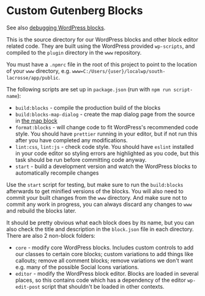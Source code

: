 # Custom Gutenberg Blocks

See also [debugging WordPress blocks](../../docs/development-help.md#debugging-wordpress-blocks).

This is the source directory for our WordPress blocks and other block editor related code. They are built using the WordPress provided `wp-scripts`, and compiled to the `plugin` directory in the `www` repository.

You must have a `.npmrc` file in the root of this project to point to the location of your `www` directory, e.g. `www=C:/Users/{user}/localwp/south-lacrosse/app/public`.

The following scripts are set up in `package.json` (run with `npm run script-name`):

* `build:blocks` - compile the production build of the blocks
* `build:blocks-map-dialog` - create the map dialog page from the source in [the map block](map/)
* `format:blocks` - will change code to fit WordPress's recommended code style. You should have `prettier` running in your editor, but if not run this after you have completed any modifications.
* `lint:css`, `lint:js` - check code style. You should have `eslint` installed in your code editor so styling errors are highlighted as you code, but this task should be run before committing code anyway.
* `start` - build a development version and watch the WordPress blocks to automatically recompile changes

Use the `start` script for testing, but make sure to run the `build:blocks` afterwards to get minified versions of the blocks. You will also need to commit your built changes from the `www` directory. And make sure not to commit any work in progress, you can always discard any changes to `www` and rebuild the blocks later.

It should be pretty obvious what each block does by its name, but you can also check the title and description in the `block.json` file in each directory. There are also 2 non-block folders:

* `core` - modify core WordPress blocks. Includes custom controls to add our classes to certain core blocks; custom variations to add things like callouts; remove all comment blocks; remove variations we don't want e.g. many of the possible Social Icons variations.
* `editor` - modify the WordPress block editor. Blocks are loaded in several places, so this contains code which has a dependency of the editor `wp-edit-post` script that shouldn't be loaded in other contexts.
